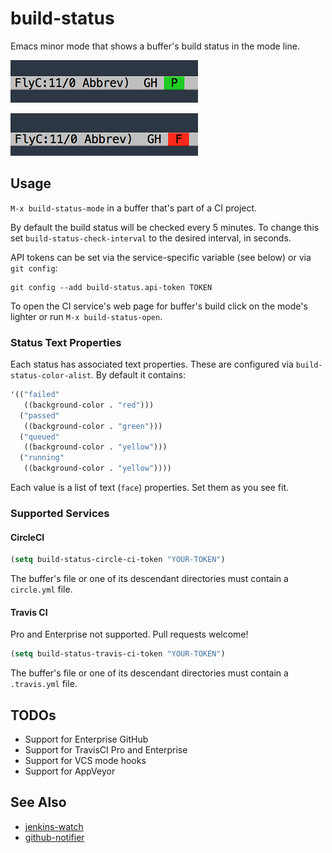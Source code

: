 # build-status

Emacs minor mode that shows a buffer's build status in the mode line.

![build-status example passing](example1.png)

![build-status example failing](example2.png)

## Usage

`M-x build-status-mode` in a buffer that's part of a CI project.

By default the build status will be checked every 5 minutes. To change this
set `build-status-check-interval` to the desired interval, in seconds.

API tokens can be set via the service-specific variable (see below) or via `git config`:

```
git config --add build-status.api-token TOKEN
```

To open the CI service's web page for buffer's build click on the mode's lighter or
run `M-x build-status-open`.

### Status Text Properties

Each status has associated text properties. These are configured
via `build-status-color-alist`. By default it contains:

```el
'(("failed"
   ((background-color . "red")))
  ("passed"
   ((background-color . "green")))
  ("queued"
   ((background-color . "yellow")))
  ("running"
   ((background-color . "yellow"))))
```

Each value is a list of text (`face`) properties. Set them as you see fit.

### Supported Services

#### CircleCI

```el
(setq build-status-circle-ci-token "YOUR-TOKEN")
```

The buffer's file or one of its descendant directories must contain a `circle.yml` file.

#### Travis CI

Pro and Enterprise not supported. Pull requests welcome!

```el
(setq build-status-travis-ci-token "YOUR-TOKEN")
```

The buffer's file or one of its descendant directories must contain a `.travis.yml` file.

## TODOs

* Support for Enterprise GitHub
* Support for TravisCI Pro and Enterprise
* Support for VCS mode hooks
* Support for AppVeyor

## See Also

* [jenkins-watch](https://github.com/ataylor284/jenkins-watch)
* [github-notifier](https://github.com/xuchunyang/github-notifier.el)
